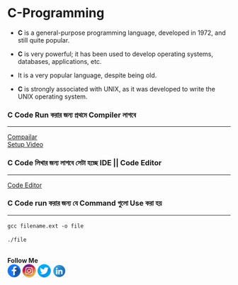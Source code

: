 # C-Programming


- __C__ is a general-purpose programming language, developed in 1972, and still quite popular.

- __C__ is very powerful; it has been used to develop operating systems, databases, applications, etc.

- It is a very popular language, despite being old.

- __C__ is strongly associated with UNIX, as it was developed to write the UNIX operating system.

### __C__ Code Run করার জন্য প্রথমে Compiler লাগবে
---
[Compailar](https://sourceforge.net/projects/mingw/)  
[Setup Video](https://www.youtube.com/watch?v=KYxLEDF6kjs&t=1103s)

### __C__ Code লিখার জন্য লাগবে সেটা হচ্ছে IDE || Code Editor
___
[Code Editor](https://code.visualstudio.com/)

### __C__ Code run করার জন্য যে Command গুলো Use করা হয়
---
` gcc filename.ext -o file `  

` ./file `
<br/>
<br/>

__Follow Me__
<br/> 
<a href="https://www.facebook.com/div.sady"><img src="./images/facebook.PNG" alt="Facebook" height="30px"></a>
<a href="https://www.instagram.com/div.sady"><img src="./images/ins.PNG" alt="instagram" height="30px"></a>
<a href="https://www.twitter.com/AbdullahAlSady5"><img src="./images/twitter.PNG" alt="twitter" height="30px"></a>
<a href="https://www.linkedin.com/in/programmer-sady"><img src="./images/in.PNG" alt="linkdin" height="30px"></a>





